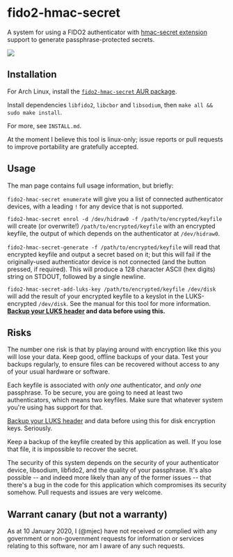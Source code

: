 # fido2-hmac-secret
A system for using a FIDO2 authenticator with [hmac-secret extension](https://fidoalliance.org/specs/fido-v2.0-id-20180227/fido-client-to-authenticator-protocol-v2.0-id-20180227.html#sctn-hmac-secret-extension) support to generate passphrase-protected secrets.

[![](https://github.com/mjec/fido2-hmac-secret/workflows/Continuous%20integration/badge.svg)](https://github.com/mjec/fido2-hmac-secret/actions?query=workflow%3A%22Continuous+integration%22)

## Installation

For Arch Linux, install the [`fido2-hmac-secret` AUR package](https://aur.archlinux.org/packages/fido2-hmac-secret/).

Install dependencies `libfido2`, `libcbor` and `libsodium`, then `make all && sudo make install`.

For more, see `INSTALL.md`.

At the moment I believe this tool is linux-only; issue reports or pull requests to improve portability are gratefully accepted.

## Usage

The man page contains full usage information, but briefly:

`fido2-hmac-secret enumerate` will give you a list of connected authenticator devices, with a leading `!` for any device that is not supported.

`fido2-hmac-secret enrol -d /dev/hidraw0 -f /path/to/encrypted/keyfile` will create (or overwrite!) `/path/to/encrypted/keyfile` with an encrypted keyfile, the output of which depends on the authenticator at `/dev/hidraw0`.

`fido2-hmac-secret-generate -f /path/to/encrypted/keyfile` will read that encrypted keyfile and output a secret based on it; but this will fail if the originally-used authenticator device is not connected (and the button pressed, if required). This will produce a 128 character ASCII (hex digits) string on STDOUT, followed by a single newline.

`fido2-hmac-secret-add-luks-key /path/to/encrypted/keyfile /dev/disk` will add the result of your encrypted keyfile to a keyslot in the LUKS-encrypted `/dev/disk`. See the manual for this tool for more information. **[Backup your LUKS header](https://gitlab.com/cryptsetup/cryptsetup/wikis/FrequentlyAskedQuestions#6-backup-and-data-recovery) and data before using this.**

## Risks

The number one risk is that by playing around with encryption like this you will lose your data. Keep good, offline backups of your data. Test your backups regularly, to ensure files can be recovered without access to any of your usual hardware or software.

Each keyfile is associated with _only one_ authenticator, and _only one_ passphrase. To be secure, you are going to need at least two authenticators, which means two keyfiles. Make sure that whatever system you're using has support for that.

[Backup your LUKS header](https://gitlab.com/cryptsetup/cryptsetup/wikis/FrequentlyAskedQuestions#6-backup-and-data-recovery) and data before using this for disk encryption keys. Seriously.

Keep a backup of the keyfile created by this application as well. If you lose that file, it is impossible to recover the secret.

The security of this system depends on the security of your authenticator device, libsodium, libfido2, and the quality of your passphrase. It's also possible -- and indeed more likely than any of the former issues -- that there's a bug in the code for this application which compromises its security somehow. Pull requests and issues are very welcome.

## Warrant canary (but not a warranty)

As at 10 January 2020, I (@mjec) have not received or complied with any government or non-government requests for information or services relating to this software, nor am I aware of any such requests.
